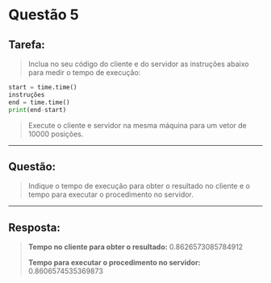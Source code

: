# **Questão 5**

## **Tarefa**:
> Inclua no seu código do cliente e do servidor as instruções abaixo para medir o tempo de execução:
```python
start = time.time()
instruções
end = time.time()
print(end-start)
```
> Execute o cliente e servidor na mesma máquina para um vetor de 10000 posições.
---
## **Questão**:
> Indique o tempo de execução para obter o resultado no cliente e o tempo para executar o procedimento no servidor.
---
## **Resposta**:

> **Tempo no cliente para obter o resultado:** 0.8626573085784912
>
> **Tempo para executar o procedimento no servidor:** 0.8606574535369873